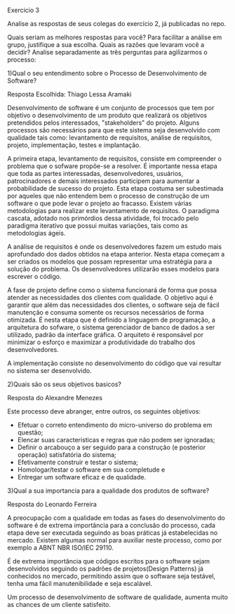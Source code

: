 Exercicio 3

Analise as respostas de seus colegas do exercício 2, já publicadas no repo. 

Quais seriam as melhores respostas para você? Para facilitar a análise em grupo, justifique a sua escolha. 
Quais as razões que levaram você a decidir? Analise separadamente as três perguntas para agilizarmos o processo:

1)Qual o seu entendimento sobre o Processo de Desenvolvimento de Software?

Resposta Escolhida: Thiago Lessa Aramaki

Desenvolvimento de software é um conjunto de processos que tem por objetivo o desenvolvimento de um produto que realizará os objetivos pretendidos pelos interessados, "stakeholders" do projeto. 
Alguns processos são necessários para que este sistema seja desenvolvido com qualidade tais como: levantamento de requisitos, análise de requisitos, projeto, implementação, testes e implantação.

A primeira etapa, levantamento de requisitos, consiste em compreender o problema que o sofware propõe-se a resolver. 
É importante nessa etapa que toda as partes interessadas, desenvolvedores, usuários, patrocinadores e demais interessados 
participem para aumentar a probabilidade de sucesso do projeto. Esta etapa costuma ser subestimada por aqueles que não 
entendem bem o processo de construção de um software o que pode levar o projeto ao fracasso. 
Existem várias metodologias para realizar este levantamento de requisitos. 
O paradigma cascata, adotado nos primórdios dessa atividade, foi trocado pelo paradigma iterativo que possui muitas variações, tais como as metodologias ágeis.

A análise de requisitos é onde os desenvolvedores fazem um estudo mais aprofundado dos dados obtidos na etapa anterior. 
Nesta etapa começam a ser criados os modelos que possam representar uma estratégia para a solução do problema. 
Os desenvolvedores utilizarão esses modelos para escrever o código.

A fase de projeto define como o sistema funcionará de forma que possa atender as necessidades dos clientes com qualidade. 
O objetivo aqui é garantir que além das necessidades dos clientes, o software seja de fácil manutenção e consuma somente 
os recursos necessários de forma otimizada. É nesta etapa que é definido a linguagem de programação, a arquitetura do sofware, o sistema gerenciador de banco de dados a ser utilizado, padrão da interface gráfica. O arquiteto é responsável por minimizar o esforço e maximizar a produtividade do trabalho dos desenvolvedores. 

A implementação consiste no desenvolvimento do código que vai resultar no sistema ser desenvolvido. 


2)Quais são os seus objetivos basicos?

Resposta do Alexandre Menezes

Este processo deve abranger, entre outros, os seguintes objetivos:
- Efetuar o correto entendimento do micro-universo do problema em questão;
- Elencar suas caracteristicas e regras que não podem ser ignoradas;
- Definir o arcabouço a ser seguido para a construção (e posterior operação) satisfatória do sistema;
- Efetivamente construir e testar o sistema;
- Homologar/testar o software em sua completude e
- Entregar um software eficaz e de qualidade.

3)Qual a sua importancia para a qualidade dos produtos de software?

Resposta do Leonardo Ferreira

A preocupação com a qualidade em todas as fases do desenvolvimento do software é de extrema importância para a conclusão do processo, cada etapa deve ser executada seguindo as boas práticas já estabelecidas no mercado. Existem algumas normal para auxiliar neste processo, como por exemplo a ABNT NBR ISO/IEC 29110.

É de extrema importância que códigos escritos para o software sejam desenvolvidos seguindo os padrões de projetos(Design Patterns) já conhecidos no mercado, permitindo assim que o software seja testável, tenha uma fácil manutenibilidade e seja escalável.

Um processo de desenvolvimento de software de qualidade, aumenta muito as chances de um cliente satisfeito.
